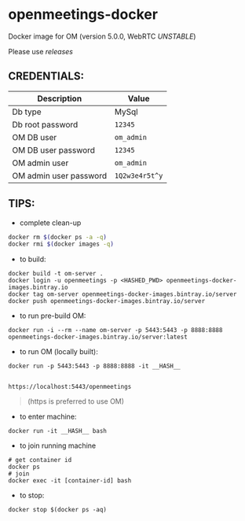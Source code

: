 # openmeetings-docker

Docker image for OM (version 5.0.0, WebRTC *UNSTABLE*)

Please use _releases_

## CREDENTIALS:

|Description|Value|
|-----------|-----|
|Db type| MySql|
|Db root password|`12345`|
|OM DB user|`om_admin`|
|OM DB user password|`12345`|
|OM admin user|`om_admin`|
|OM admin user password|`1Q2w3e4r5t^y`|


## TIPS:

* complete clean-up
```bash
docker rm $(docker ps -a -q)
docker rmi $(docker images -q)
```

* to build: 
```
docker build -t om-server .
docker login -u openmeetings -p <HASHED_PWD> openmeetings-docker-images.bintray.io
docker tag om-server openmeetings-docker-images.bintray.io/server
docker push openmeetings-docker-images.bintray.io/server
```

* to run pre-build OM:
```
docker run -i --rm --name om-server -p 5443:5443 -p 8888:8888 openmeetings-docker-images.bintray.io/server:latest
```

* to run OM (locally built):
```
docker run -p 5443:5443 -p 8888:8888 -it __HASH__


https://localhost:5443/openmeetings
```
> (https is preferred to use OM)


* to enter machine:
```
docker run -it __HASH__ bash
```

* to join running machine
```
# get container id
docker ps
# join
docker exec -it [container-id] bash
```

* to stop:
```
docker stop $(docker ps -aq)
```
